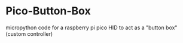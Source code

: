 # Pico-Button-Box
micropython code for a raspberry pi pico HID to act as a "button box" (custom controller)
